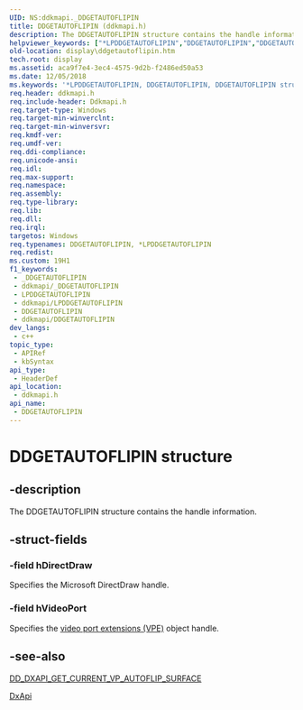 ```yaml
---
UID: NS:ddkmapi._DDGETAUTOFLIPIN
title: DDGETAUTOFLIPIN (ddkmapi.h)
description: The DDGETAUTOFLIPIN structure contains the handle information.
helpviewer_keywords: ["*LPDDGETAUTOFLIPIN","DDGETAUTOFLIPIN","DDGETAUTOFLIPIN structure [Display Devices]","LPDDGETAUTOFLIPIN","LPDDGETAUTOFLIPIN structure pointer [Display Devices]","ddkmapi/DDGETAUTOFLIPIN","ddkmapi/LPDDGETAUTOFLIPIN","ddstrcts_7b504e9b-7380-42de-ac8f-ca7186a46354.xml","display.ddgetautoflipin"]
old-location: display\ddgetautoflipin.htm
tech.root: display
ms.assetid: aca9f7e4-3ec4-4575-9d2b-f2486ed50a53
ms.date: 12/05/2018
ms.keywords: '*LPDDGETAUTOFLIPIN, DDGETAUTOFLIPIN, DDGETAUTOFLIPIN structure [Display Devices], LPDDGETAUTOFLIPIN, LPDDGETAUTOFLIPIN structure pointer [Display Devices], ddkmapi/DDGETAUTOFLIPIN, ddkmapi/LPDDGETAUTOFLIPIN, ddstrcts_7b504e9b-7380-42de-ac8f-ca7186a46354.xml, display.ddgetautoflipin'
req.header: ddkmapi.h
req.include-header: Ddkmapi.h
req.target-type: Windows
req.target-min-winverclnt: 
req.target-min-winversvr: 
req.kmdf-ver: 
req.umdf-ver: 
req.ddi-compliance: 
req.unicode-ansi: 
req.idl: 
req.max-support: 
req.namespace: 
req.assembly: 
req.type-library: 
req.lib: 
req.dll: 
req.irql: 
targetos: Windows
req.typenames: DDGETAUTOFLIPIN, *LPDDGETAUTOFLIPIN
req.redist: 
ms.custom: 19H1
f1_keywords:
 - _DDGETAUTOFLIPIN
 - ddkmapi/_DDGETAUTOFLIPIN
 - LPDDGETAUTOFLIPIN
 - ddkmapi/LPDDGETAUTOFLIPIN
 - DDGETAUTOFLIPIN
 - ddkmapi/DDGETAUTOFLIPIN
dev_langs:
 - c++
topic_type:
 - APIRef
 - kbSyntax
api_type:
 - HeaderDef
api_location:
 - ddkmapi.h
api_name:
 - DDGETAUTOFLIPIN
---
```


# DDGETAUTOFLIPIN structure


## -description

The DDGETAUTOFLIPIN structure contains the handle information.

## -struct-fields

### -field hDirectDraw

Specifies the Microsoft DirectDraw handle.

### -field hVideoPort

Specifies the <a href="/windows-hardware/drivers/">video port extensions (VPE)</a> object handle.

## -see-also

<a href="/previous-versions/windows/hardware/drivers/ff550642(v=vs.85)">DD_DXAPI_GET_CURRENT_VP_AUTOFLIP_SURFACE</a>



<a href="/previous-versions/windows/drivers/display/nf-dxapi-dxapi">DxApi</a>